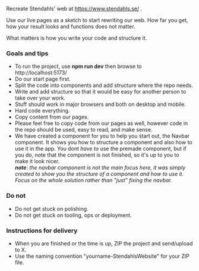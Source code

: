 Recreate Stendahls' web at https://www.stendahls.se/ .

Use our live pages as a sketch to start rewriting our web. How far you get, how your result looks and functions does not matter.

What matters is how you write your code and structure it.

### Goals and tips

- To run the project, use **npm run dev** then browse to http://localhost:5173/
- Do our start page first.
- Split the code into components and add structure where the repo needs.
- Write and add structure so that it would be easy for another person to take over your work.
- Stuff should work in major browsers and both on desktop and mobile.
- Hard code everything.
- Copy content from our pages.
- Please feel free to copy code from our pages as well, however code in the repo should be used, easy to read, and make sense.
- We have created a component for you to help you start out, the Navbar component. It shows you how to structure a component and also how to use it in the app. You dont _have to_ use the premade component, but if you do, note that the component is not finished, so it's up to you to make it look nicer.<br>
  _**note**_: _the navbar component is not the main focus here, it was simply created to show you the structure of a component and how to use it. Focus on the whole solution rather than "just" fixing the navbar._

### Do not

- Do not get stuck on polishing.
- Do not get stuck on tooling, ops or deployment.

### Instructions for delivery

- When you are finished or the time is up, ZIP the project and send/upload to X.
- Use the naming convention "yourname-StendahlsWebsite" for your ZIP file.

